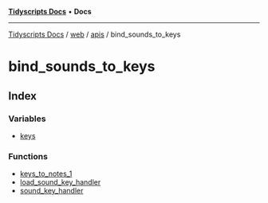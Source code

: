 [**Tidyscripts Docs**](../../../../../../README.md) • **Docs**

***

[Tidyscripts Docs](../../../../../../globals.md) / [web](../../../../README.md) / [apis](../../README.md) / bind\_sounds\_to\_keys

# bind\_sounds\_to\_keys

## Index

### Variables

- [keys](variables/keys.md)

### Functions

- [keys\_to\_notes\_1](functions/keys_to_notes_1.md)
- [load\_sound\_key\_handler](functions/load_sound_key_handler.md)
- [sound\_key\_handler](functions/sound_key_handler.md)
